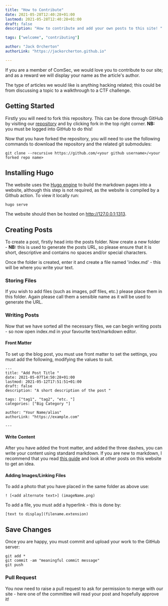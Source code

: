 ```yaml
---
title: "How to Contribute"
date: 2021-05-28T12:40:28+01:00
lastmod: 2021-05-28T12:40:28+01:00
draft: false
description: "How to contribute and add your own posts to this site! "

tags: ["welcome", "contributing"]

author: "Jack Orcherton" 
authorLink: "https://jackorcherton.github.io"

---
```


If you are a member of ComSec, we would love you to contribute to our site; and as a reward we will display your name as the article's author.

The type of articles we would like is anything hacking related; this could be from discussing a topic to a walkthrough to a CTF challenge.

## Getting Started

Firstly you will need to fork this repository. This can be done through GitHub by visiting our [repository](https://github.com/Cov-ComSec/Cov-ComSec.github.io) and by clicking fork in the top right corner. **NB:** you must be logged into GitHub to do this!

Now that you have forked the repository, you will need to use the following commands to download the repository and the related git submodules:

```
git clone --recursive https://github.com/<your github username>/<your forked repo name>
```

## Installing Hugo

The website uses the [Hugo engine](https://gohugo.io) to build the markdown pages into a website, although this step is not required, as the website is compiled by a Github action. To view it locally run:

```
hugo serve
```

The website should then be hosted on http://127.0.0.1:1313.

## Creating Posts

To create a post, firstly head into the posts folder. Now create a new folder - **NB:** this is used to generate the posts URL, so please ensure that it is short, descriptive and contains no spaces and/or special characters.

Once the folder is created, enter it and create a file named 'index.md' - this will be where you write your text.

### Storing Files
If you wish to add files (such as images, pdf files, etc.) please place them in this folder. Again please call them a sensible name as it will be used to generate the URL.

### Writing Posts
Now that we have sorted all the necessary files, we can begin writing posts - so now open index.md in your favourite text/markdown editor.

#### Front Matter
To set up the blog post, you must use front matter to set the settings, you must add the following, modifying the values to suit.

```
---
title: "Add Post Title "
date: 2021-05-07T14:50:28+01:00
lastmod: 2021-05-12T17:51:51+01:00
draft: false
description: "A short description of the post "

tags: ["tag1", "tag2", "etc. "]
categories: ["Big Category "]

author: "Your Name/alias" 
authorLink: "https://example.com"

---
 ```

#### Write Content
After you have added the front matter, and added the three dashes, you can write your content using standard markdown. If you are new to markdown, I recommend that you read [this guide](https://www.markdownguide.org/cheat-sheet/) and look at other posts on this website to get an idea. 

#### Adding Images/Linking Files
To add a photo that you have placed in the same folder as above use:

```
! [<add alternate text>] (imageName.png)
```

To add a file, you must add a hyperlink - this is done by:

```
[text to display](filename.extension)
```

## Save Changes
Once you are happy, you must commit and upload your work to the GitHub server:

```
git add *
git commit -am "meaningful commit message" 
git push 
```

### Pull Request
You now need to raise a pull request to ask for permission to merge with our site - here one of the committee will read your post and hopefully approve it! 
